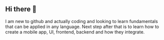## Hi there 👋
I am new to github and actually coding and looking to learn fundamentals that can be applied in any language. 
Next step after that is to learn how to create a mobile app, UI, frontend, backend and how they integrate. 
<!--
**kokossas/kokossas** is a ✨ _special_ ✨ repository because its `README.md` (this file) appears on your GitHub profile.

Here are some ideas to get you started:

- 🔭 I’m currently working on ...
- 🌱 I’m currently learning ...
- 👯 I’m looking to collaborate on ...
- 🤔 I’m looking for help with ...
- 💬 Ask me about ...
- 📫 How to reach me: ...
- 😄 Pronouns: ...
- ⚡ Fun fact: ...
-->
